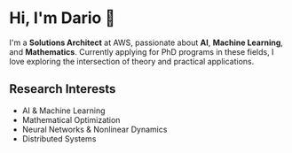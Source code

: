 # Hi, I'm Dario 👋

I'm a **Solutions Architect** at AWS, passionate about **AI**, **Machine Learning**, and **Mathematics**. Currently applying for PhD programs in these fields, I love exploring the intersection of theory and practical applications.

## Research Interests
- AI & Machine Learning
- Mathematical Optimization
- Neural Networks & Nonlinear Dynamics
- Distributed Systems





<!---
fumadari/fumadari is a ✨ special ✨ repository because its `README.md` (this file) appears on your GitHub profile.
You can click the Preview link to take a look at your changes.
--->
